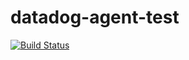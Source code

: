# datadog-agent-test

[![Build Status](https://travis-ci.org/mounemoi/datadog-test-sample.svg?branch=master)](https://travis-ci.org/mounemoi/datadog-test-sample)

